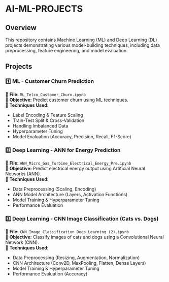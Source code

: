 # AI-ML-PROJECTS  

## Overview  
This repository contains Machine Learning (ML) and Deep Learning (DL) projects demonstrating various model-building techniques, including data preprocessing, feature engineering, and model evaluation.  

## Projects  

### 1️⃣ ML - Customer Churn Prediction  
📌 **File:** `ML_Telco_Customer_Churn.ipynb`  
🔹 **Objective:** Predict customer churn using ML techniques.  
🔹 **Techniques Used:**  
- Label Encoding & Feature Scaling  
- Train-Test Split & Cross-Validation  
- Handling Imbalanced Data  
- Hyperparameter Tuning  
- Model Evaluation (Accuracy, Precision, Recall, F1-Score)  

### 2️⃣ Deep Learning - ANN for Energy Prediction  
📌 **File:** `ANN_Micro_Gas_Turbine_Electrical_Energy_Pre.ipynb`  
🔹 **Objective:** Predict electrical energy output using Artificial Neural Networks (ANN).  
🔹 **Techniques Used:**  
- Data Preprocessing (Scaling, Encoding)  
- ANN Model Architecture (Layers, Activation Functions)  
- Model Training & Hyperparameter Tuning  
- Performance Evaluation  


### 3️⃣ Deep Learning - CNN Image Classification (Cats vs. Dogs)  
📌 **File:** `CNN_Image_Classification_Deep_Learning (2).ipynb`  
🔹 **Objective:** Classify images of cats and dogs using a Convolutional Neural Network (CNN).  
🔹 **Techniques Used:**  
- Data Preprocessing (Resizing, Augmentation, Normalization)  
- CNN Architecture (Conv2D, MaxPooling, Flatten, Dense Layers)  
- Model Training & Hyperparameter Tuning  
- Performance Evaluation (Accuracy)  
